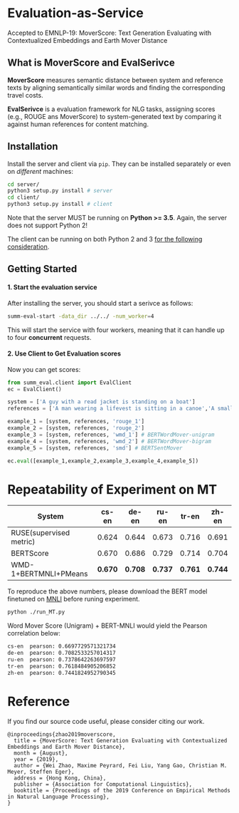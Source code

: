 <h1 align="left">Evaluation-as-Service</h1>

<p align="left"> Accepted to EMNLP-19: MoverScore: Text Generation Evaluating with Contextualized Embeddings and Earth Mover Distance </p>



<h2 align="left">What is MoverScore and EvalSerivce</h2>

**MoverScore** measures semantic distance between system and reference texts by aligning semantically similar words and finding the corresponding travel costs.

**EvalSerivce** is a evaluation framework for NLG tasks, assigning scores (e.g., ROUGE ans MoverScore) to system-generated text by comparing it against human references for content matching.

<h2 align="left">Installation</h2>

Install the server and client via `pip`. They can be installed separately or even on *different* machines:
```bash
cd server/
python3 setup.py install # server
cd client/
python3 setup.py install # client
```

Note that the server MUST be running on **Python >= 3.5**. Again, the server does not support Python 2!

The client can be running on both Python 2 and 3 [for the following consideration](#q-can-i-run-it-in-python-2).

<h2 align="left">Getting Started</h2>

#### 1. Start the evaluation service
After installing the server, you should start a serivce as follows:
```bash
summ-eval-start -data_dir ../../ -num_worker=4
```
This will start the service with four workers, meaning that it can handle up to four **concurrent** requests.

#### 2. Use Client to Get Evaluation scores
Now you can get scores:
```python
from summ_eval.client import EvalClient
ec = EvalClient()

system = ['A guy with a read jacket is standing on a boat']
references = ['A man wearing a lifevest is sitting in a canoe','A small white ferry rides through water']

example_1 = [system, references, 'rouge_1']
example_2 = [system, references, 'rouge_2']
example_3 = [system, references, 'wmd_1'] # BERTWordMover-unigram
example_4 = [system, references, 'wmd_2'] # BERTWordMover-bigram
example_5 = [system, references, 'smd'] # BERTSentMover

ec.eval([example_1,example_2,example_3,example_4,example_5])
```
# Repeatability of Experiment on MT

System                  | cs-en | de-en | ru-en | tr-en | zh-en
----------------------- | :------: | :----------: | :------: | :------: | :------:
RUSE(supervised metric) | 0.624 | 0.644 | 0.673 | 0.716 | 0.691 | 0.685 
BERTScore               | 0.670 | 0.686 | 0.729 | 0.714 | 0.704 | 0.719 
WMD-1+BERTMNLI+PMeans   | **0.670**     | **0.708**     | **0.737** | **0.761**| **0.744**

To reproduce the above numbers, please download the BERT model finetuned on [MNLI](https://drive.google.com/open?id=1LyWbyMg4CVHktbGPcm2pgtIPeiLg0W0g) before runing experiment.

```bash
python ./run_MT.py
```

Word Mover Score (Unigram) + BERT-MNLI would yield the Pearson correlation below:
```bash
cs-en  pearson: 0.6697729571321734
de-en  pearson: 0.7082533257014317
ru-en  pearson: 0.7378642263697597
tr-en  pearson: 0.7618484905206852
zh-en  pearson: 0.7441824952790345
```

# Reference
If you find our source code useful, please consider citing our work.
```
@inproceedings{zhao2019moverscore,
  title = {MoverScore: Text Generation Evaluating with Contextualized Embeddings and Earth Mover Distance},
  month = {August},
  year = {2019},
  author = {Wei Zhao, Maxime Peyrard, Fei Liu, Yang Gao, Christian M. Meyer, Steffen Eger},
  address = {Hong Kong, China},
  publisher = {Association for Computational Linguistics},
  booktitle = {Proceedings of the 2019 Conference on Empirical Methods in Natural Language Processing},
}
```
